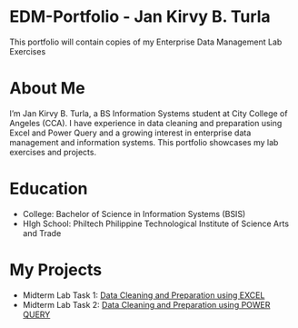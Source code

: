 # EDM-Portfolio - Jan Kirvy B. Turla
This portfolio will contain copies of my Enterprise Data Management Lab Exercises
# About Me
I’m Jan Kirvy B. Turla, a BS Information Systems student at City College of Angeles (CCA). I have experience in data cleaning and preparation using Excel and Power Query and a growing interest in enterprise data management and information systems. This portfolio showcases my lab exercises and projects.
# Education
- College: Bachelor of Science in Information Systems (BSIS)
- HIgh School: Philtech Philippine Technological Institute of Science Arts and Trade
  
# My Projects
- Midterm Lab Task 1: [Data Cleaning and Preparation using EXCEL](https://github.com/jankirvy02/jankirvy02/commit/1f041b9f24f3e2301d02a2810acfa0eccb5c83cb)
- Midterm Lab Task 2: [Data Cleaning and Preparation using POWER QUERY](https://arshpatchak.github.io/testCodes/)
